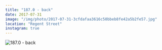 ```yaml
---
title: "187.0 - back"
date: 2017-07-31
image: "/img/photo/2017-07-31-3cfdafaa3616c50bbeb8fe42a5b2fe57.jpg"
location: "Regent Street"
instagram: true
---
```


![187.0 - back](/img/photo/2017-07-31-3cfdafaa3616c50bbeb8fe42a5b2fe57.jpg)

